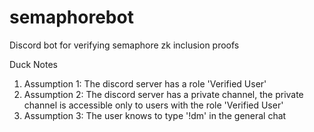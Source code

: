 # semaphorebot
Discord bot for verifying semaphore zk inclusion proofs

Duck Notes
1. Assumption 1: The discord server has a role 'Verified User'
2. Assumption 2: The discord server has a private channel, the private channel is accessible only to users with the role 'Verified User'
3. Assumption 3: The user knows to type '!dm' in the general chat
